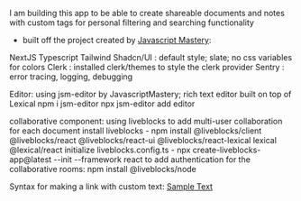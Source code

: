 I am building this app to be able to create shareable documents and notes with custom tags for personal filtering and searching functionality 
- built off the project created by [Javascript Mastery](https://www.youtube.com/watch?v=y5vE8y_f_OM&ab_channel=JavaScriptMastery): 

NextJS 
Typescript 
Tailwind 
Shadcn/UI : default style; slate; no css variables for colors 
Clerk : installed clerk/themes to style the clerk provider 
Sentry : error tracing, logging, debugging 

Editor: using jsm-editor by JavascriptMastery; rich text editor built on top of Lexical 
npm i jsm-editor 
npx jsm-editor add editor 

collaborative component: using liveblocks to add multi-user collaboration for each document
install liveblocks -  npm install @liveblocks/client @liveblocks/react @liveblocks/react-ui @liveblocks/react-lexical lexical @lexical/react 
initialize liveblocks.config.ts -  npx create-liveblocks-app@latest --init --framework react 
to add authentication for the collaborative rooms:  npm install @liveblocks/node 

Syntax for making a link with custom text: [Sample Text](https://nextjs.org/docs/deployment) 
